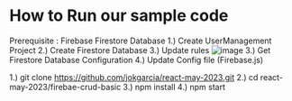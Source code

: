 # How to Run our sample code
Prerequisite :
Firebase Firestore Database
1.) Create UserManagement Project
2.) Create Firestore Database
3.) Update rules
![image](https://github.com/jokgarcia/react-may-2023/assets/33973877/811b24b0-a591-410c-8d4d-5a91627733d1)
3.) Get Firestore Database Configuration
4.) Update Config file (Firebase.js)


1.) git clone https://github.com/jokgarcia/react-may-2023.git
2.) cd react-may-2023/firebae-crud-basic
3.) npm install
4.) npm start


